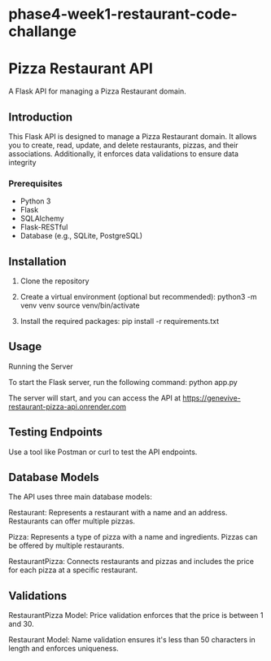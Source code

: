 # phase4-week1-restaurant-code-challange

# Pizza Restaurant API
A Flask API for managing a Pizza Restaurant domain.

## Introduction

This Flask API is designed to manage a Pizza Restaurant domain. It allows you to create, read, update, and delete restaurants, pizzas, and their associations. Additionally, it enforces data validations to ensure data integrity

### Prerequisites

- Python 3
- Flask
- SQLAlchemy
- Flask-RESTful 
- Database (e.g., SQLite, PostgreSQL)


## Installation

1. Clone the repository

2. Create a virtual environment (optional but recommended):
python3 -m venv venv
source venv/bin/activate

3. Install the required packages:
pip install -r requirements.txt

## Usage
Running the Server

To start the Flask server, run the following command:
python app.py

The server will start, and you can access the API at https://genevive-restaurant-pizza-api.onrender.com

## Testing Endpoints
Use a tool like Postman or curl to test the API endpoints. 

## Database Models
The API uses three main database models:

Restaurant: Represents a restaurant with a name and an address. Restaurants can offer multiple pizzas.

Pizza: Represents a type of pizza with a name and ingredients. Pizzas can be offered by multiple restaurants.

RestaurantPizza: Connects restaurants and pizzas and includes the price for each pizza at a specific restaurant.

## Validations
RestaurantPizza Model: Price validation enforces that the price is between 1 and 30.

Restaurant Model: Name validation ensures it's less than 50 characters in length and enforces uniqueness.

